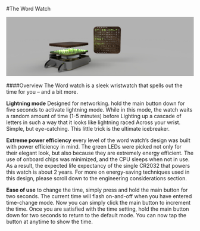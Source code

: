#The Word Watch

![Picture of a computer rentering of the word watch](https://github.com/arsalan0004/word_watch/blob/master/photos/final_jpeg.jpg)

####Overview
The Word watch is a sleek wristwatch that spells out the time for you – and a bit more.

**Lightning mode** Designed for networking. hold the main button down for five seconds to activate lightning mode. While in this mode,
 the watch waits a random amount of time (1-5 minutes) before Lighting up a cascade of letters in such a way that it looks like lightning raced
 Across your wrist. Simple, but eye-catching. This little trick is the ultimate icebreaker.

**Extreme power efficiency** every level of the word watch’s design was built with power efficiency in mind.
 The green LEDs were picked not only for their elegant look, but also because they are extremely energy efficient.
 The use of onboard chips was minimized, and the CPU sleeps when not in use. As a result, the expected life
 expectancy of the single CR2032 that powers this watch is about 2 years. For more on energy-saving techniques
 used in this design, please scroll down to the engineering considerations section.

**Ease of use** to change the time, simply press and hold the main button for two seconds.
 The current time will flash on-and-off when you have entered time-change mode.
 Now you can simply click the main button to increment the time.
 Once you are satisfied with the time setting, hold the main button down for two seconds to return to the default mode.
 You can now tap the button at anytime to show the time.
